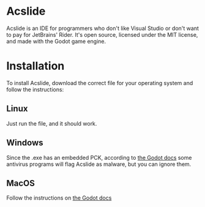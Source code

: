 # Acslide
Acslide is an IDE for programmers who don't like Visual Studio or don't want to pay for JetBrains' Rider. It's open source, licensed under the MIT license, and made with the Godot game engine.
# Installation
To install Acslide, download the correct file for your operating system and follow the instructions:
## Linux
Just run the file, and it should work.
## Windows
Since the .exe has an embedded PCK, according to [the Godot docs](https://docs.godotengine.org/en/stable/tutorials/export/exporting_for_windows.html#code-signing) some antivirus programs will flag Acslide as malware, but you can ignore them.
## MacOS
Follow the instructions on [the Godot docs](https://docs.godotengine.org/en/stable/tutorials/export/running_on_macos.html#running-godot-apps-on-macos)
